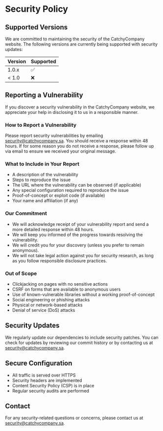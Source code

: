 # Security Policy

## Supported Versions

We are committed to maintaining the security of the CatchyCompany website. The following versions are currently being supported with security updates:

| Version | Supported          |
| ------- | ------------------ |
| 1.0.x   | :white_check_mark: |
| < 1.0   | :x:                |

## Reporting a Vulnerability

If you discover a security vulnerability in the CatchyCompany website, we appreciate your help in disclosing it to us in a responsible manner.

### How to Report a Vulnerability

Please report security vulnerabilities by emailing security@catchycompany.sa. You should receive a response within 48 hours. If for some reason you do not receive a response, please follow up via email to ensure we received your original message.

### What to Include in Your Report

- A description of the vulnerability
- Steps to reproduce the issue
- The URL where the vulnerability can be observed (if applicable)
- Any special configuration required to reproduce the issue
- Proof-of-concept or exploit code (if available)
- Your name and affiliation (if any)

### Our Commitment

- We will acknowledge receipt of your vulnerability report and send a more detailed response within 48 hours.
- We will keep you informed of the progress towards resolving the vulnerability.
- We will credit you for your discovery (unless you prefer to remain anonymous).
- We will not take legal action against you for security research, as long as you follow responsible disclosure practices.

### Out of Scope

- Clickjacking on pages with no sensitive actions
- CSRF on forms that are available to anonymous users
- Use of known-vulnerable libraries without a working proof-of-concept
- Social engineering or phishing attacks
- Physical or network-based attacks
- Denial of service (DoS) attacks

## Security Updates

We regularly update our dependencies to include security patches. You can check for updates by reviewing our commit history or by contacting us at security@catchycompany.sa.

## Secure Configuration

- All traffic is served over HTTPS
- Security headers are implemented
- Content Security Policy (CSP) is in place
- Regular security audits are performed

## Contact

For any security-related questions or concerns, please contact us at security@catchycompany.sa.
